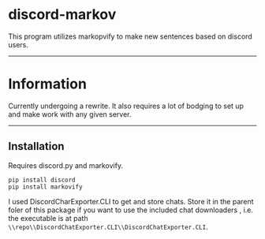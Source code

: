 # discord-markov
This program utilizes markopvify to make new sentences based on discord users.

---
# Information
Currently undergoing a rewrite. It also requires a lot of bodging to set up and make work with any given server. 

---
## Installation
Requires discord.py and markovify.

```
pip install discord
pip install markovify
```

I used DiscordCharExporter.CLI to get and store chats. Store it in the parent foler of this package if you want to use the included chat downloaders , i.e. the executable is at path `\\repo\\DiscordChatExporter.CLI\\DiscordChatExporter.CLI`.
